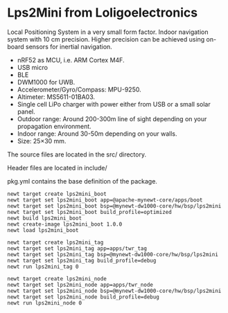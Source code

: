 # Lps2Mini from Loligoelectronics

Local Positioning System in a very small form factor. Indoor navigation system with 10 cm precision. Higher precision can be achieved using on-board sensors for inertial navigation. 

- nRF52 as MCU, i.e. ARM Cortex M4F.
- USB micro
- BLE
- DWM1000 for UWB.
- Accelerometer/Gyro/Compass: MPU-9250.
- Altimeter: MS5611-01BA03.
- Single cell LiPo charger with power either from USB or a small solar panel.
- Outdoor range: Around 200-300m line of sight depending on your propagation environment.
- Indoor range: Around 30-50m depending on your walls.
- Size: 25×30 mm.


The source files are located in the src/ directory.

Header files are located in include/ 

pkg.yml contains the base definition of the package.


```
newt target create lps2mini_boot
newt target set lps2mini_boot app=@apache-mynewt-core/apps/boot
newt target set lps2mini_boot bsp=@mynewt-dw1000-core/hw/bsp/lps2mini
newt target set lps2mini_boot build_profile=optimized 
newt build lps2mini_boot
newt create-image lps2mini_boot 1.0.0
newt load lps2mini_boot
```


```
newt target create lps2mini_tag
newt target set lps2mini_tag app=apps/twr_tag
newt target set lps2mini_tag bsp=@mynewt-dw1000-core/hw/bsp/lps2mini
newt target set lps2mini_tag build_profile=debug
newt run lps2mini_tag 0
```


```
newt target create lps2mini_node
newt target set lps2mini_node app=apps/twr_node
newt target set lps2mini_node bsp=@mynewt-dw1000-core/hw/bsp/lps2mini
newt target set lps2mini_node build_profile=debug
newt run lps2mini_node 0
```